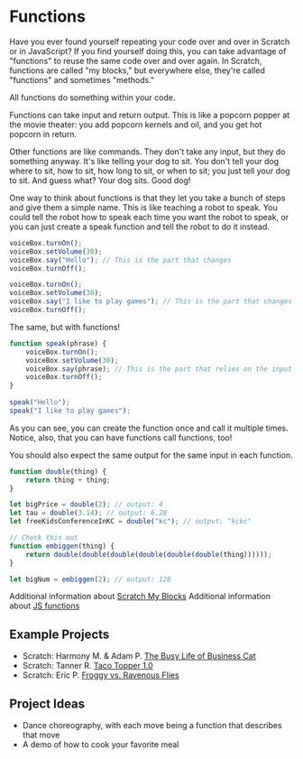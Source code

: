 # Functions

Have you ever found yourself repeating your code over and over in Scratch or in JavaScript? If you find yourself doing this, you can take advantage of "functions" to reuse the same code over and over again. In Scratch, functions are called "my blocks," but everywhere else, they're called "functions" and sometimes "methods."

All functions do something within your code.

Functions can take input and return output. This is like a popcorn popper at the movie theater: you add popcorn kernels and oil, and you get hot popcorn in return.

Other functions are like commands. They don't take any input, but they do something anyway. It's like telling your dog to sit. You don't tell your dog where to sit, how to sit, how long to sit, or when to sit; you just tell your dog to sit. And guess what? Your dog sits. Good dog!

One way to think about functions is that they let you take a bunch of steps and give them a simple name. This is like teaching a robot to speak. You could tell the robot how to speak each time you want the robot to speak, or you can just create a speak function and tell the robot to do it instead.

```javascript
voiceBox.turnOn();
voiceBox.setVolume(30);
voiceBox.say("Hello"); // This is the part that changes
voiceBox.turnOff();
```

```javascript
voiceBox.turnOn();
voiceBox.setVolume(30);
voiceBox.say("I like to play games"); // This is the part that changes
voiceBox.turnOff();
```

The same, but with functions!

```javascript
function speak(phrase) {
    voiceBox.turnOn();
    voiceBox.setVolume(30);
    voiceBox.say(phrase); // This is the part that relies on the input!
    voiceBox.turnOff();
}
 
speak("Hello");
speak("I like to play games");
```

As you can see, you can create the function once and call it multiple times. Notice, also, that you can have functions call functions, too!

You should also expect the same output for the same input in each function.

```javascript
function double(thing) {
    return thing + thing;
}

let bigPrice = double(2); // output: 4
let tau = double(3.14); // output: 6.28
let freeKidsConferenceInKC = double("kc"); // output: "kckc"

// Check this out
function embiggen(thing) {
    return double(double(double(double(double(double(thing))))));
}

let bigNum = embiggen(2); // output: 128
```

Additional information about [Scratch My Blocks](https://en.scratch-wiki.info/wiki/My_Blocks)
Additional information about [JS functions](https://developer.mozilla.org/en-US/docs/Web/JavaScript/Guide/Functions)

## Example Projects

* Scratch: Harmony M. & Adam P. [The Busy Life of Business Cat](https://scratch.mit.edu/projects/228342460/)
* Scratch: Tanner R. [Taco Topper 1.0](https://scratch.mit.edu/projects/133896573/)
* Scratch: Eric P. [Froggy vs. Ravenous Flies](https://scratch.mit.edu/projects/24548080/)

## Project Ideas

* Dance choreography, with each move being a function that describes that move
* A demo of how to cook your favorite meal
